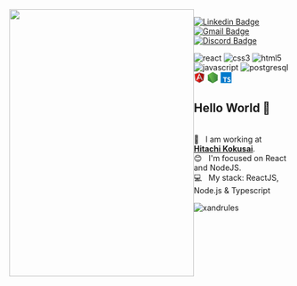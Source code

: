 <img align="left" width="332" height="480" src="https://media0.giphy.com/media/26tn33aiTi1jkl6H6/source.gif">


[![Linkedin Badge](https://img.shields.io/badge/Alexandre%20Ribeiro-blue?style=flat-square&logo=Linkedin&logoColor=white&link=https://www.linkedin.com/in/alexandre-ribeiro-b975b0127/)](https://www.linkedin.com/in/alexandre-ribeiro-b975b0127/) 
[![Gmail Badge](https://img.shields.io/badge/-alexandresilva58@gmail.com-c14438?style=flat-square&logo=Gmail&logoColor=white&link=mailto:alexandresilva58@gmail.com)](mailto:alexandresilva58@gmail.com)
[![Discord Badge](https://img.shields.io/badge/-XandRules%238462-7289DA?style=flat-square&logo=discord&logoColor=white&link=https://discord.com/)](https://discord.com/)

<p align="left">
<img src="https://devicons.github.io/devicon/devicon.git/icons/react/react-original-wordmark.svg" alt="react" width="20" height="20"/>
<img src="https://devicons.github.io/devicon/devicon.git/icons/css3/css3-original-wordmark.svg" alt="css3"  width="20" height="20"/>
<img src="https://devicons.github.io/devicon/devicon.git/icons/html5/html5-original-wordmark.svg" alt="html5"  width="20" height="20"/>
<img src="https://devicons.github.io/devicon/devicon.git/icons/javascript/javascript-original.svg" alt="javascript" width="20" height="20"/>
<img src="https://devicons.github.io/devicon/devicon.git/icons/postgresql/postgresql-original-wordmark.svg" alt="postgresql" width="20" height="20"/>
<img src="https://github.com/devicons/devicon/blob/master/icons/angularjs/angularjs-original.svg" alt="angularjs" width="20" height="20"/>
<img src="https://github.com/devicons/devicon/blob/master/icons/nodejs/nodejs-original.svg" alt="nodejs" width="20" height="20"/>
<img src="https://github.com/devicons/devicon/blob/master/icons/typescript/typescript-original.svg" alt="typescript" width="20" height="20"/>
</p>

## Hello World 👋

<br/>:rocket:  &nbsp; I am working at [**Hitachi Kokusai**](http://hitachi.com.br/).
<br/>:blush: &nbsp; I'm focused on React and NodeJS.
<br/>:computer: &nbsp; My stack: ReactJS, Node.js & Typescript
<br/>
<p><img align="left" src="https://github-readme-stats.vercel.app/api?username=xandrules&show_icons=true&count_private=true" alt="xandrules" /> </p>
<br/>
<br/>


